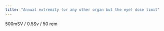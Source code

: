 ```yaml
---
title: "Annual extremity (or any other organ but the eye) dose limit"
---
```

500mSV / 0.5Sv / 50 rem

